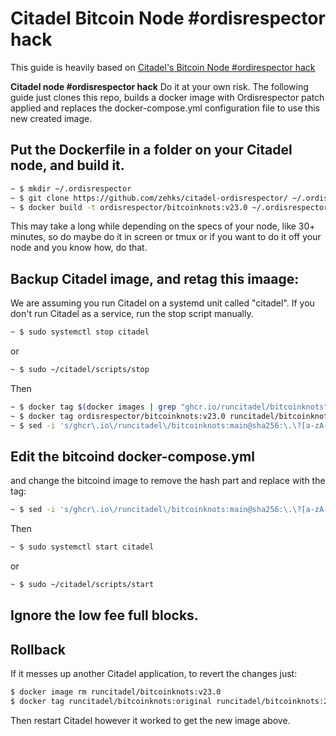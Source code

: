 # Citadel Bitcoin Node #ordisrespector hack
This guide is heavily based on [Citadel's Bitcoin Node #ordirespector hack](https://github.com/printer-jam/Citadel-ordisrespector)

**Citadel node #ordisrespector hack**
Do it at your own risk.
The following guide just clones this repo, builds a docker image with Ordisrespector patch applied and replaces the docker-compose.yml configuration file to use this new created image.

## Put the Dockerfile in a folder on your Citadel node, and build it.

```sh
~ $ mkdir ~/.ordisrespector
~ $ git clone https://github.com/zehks/citadel-ordisrespector/ ~/.ordisrespector
~ $ docker build -t ordisrespector/bitcoinknots:v23.0 ~/.ordisrespector
``` 
This may take a long while depending on the specs of your node, like 30+ minutes, so do maybe do it in screen or tmux or if you want to do it off your node and you know how, do that.

## Backup Citadel image, and retag this imaage:
We are assuming you run Citadel on a systemd unit called "citadel". If you don't run Citadel as a service, run the stop script manually.
```sh
~ $ sudo systemctl stop citadel
```
or
``` sh
~ $ sudo ~/citadel/scripts/stop
```
Then
```sh
~ $ docker tag $(docker images | grep "ghcr.io/runcitadel/bitcoinknots" | awk '{ print $3 }') runcitadel/bitcoinknots:original
~ $ docker tag ordisrespector/bitcoinknots:v23.0 runcitadel/bitcoinknots:v23.0
~ $ sed -i 's/ghcr\.io\/runcitadel\/bitcoinknots:main@sha256:\.\?[a-zA-Z0-9]\{64\}/runcitadel\/bitcoinknots:v23\.0/g' ~/citadel/docker-compose.yml
```

## Edit the bitcoind docker-compose.yml
and change the bitcoind image to remove the hash part and replace with the tag:

```sh
~ $ sed -i 's/ghcr\.io\/runcitadel\/bitcoinknots:main@sha256:\.\?[a-zA-Z0-9]\{64\}/runcitadel\/bitcoinknots:v23\.0/g' ~/citadel/docker-compose.yml
```
Then

```sh
~ $ sudo systemctl start citadel
```
or
``` sh
~ $ sudo ~/citadel/scripts/start
```

## Ignore the low fee full blocks.

## **Rollback**
If it messes up another Citadel application, to revert the changes just:

```sh
$ docker image rm runcitadel/bitcoinknots:v23.0
$ docker tag runcitadel/bitcoinknots:original runcitadel/bitcoinknots:23.0
```

Then restart Citadel however it worked to get the new image above.
